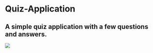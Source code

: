 # Quiz-Application
<h2>A simple quiz application with a few questions and answers.</h2>
<img src="https://user-images.githubusercontent.com/25343696/112947898-0a334a00-9140-11eb-889e-63afd9cb908f.png">




